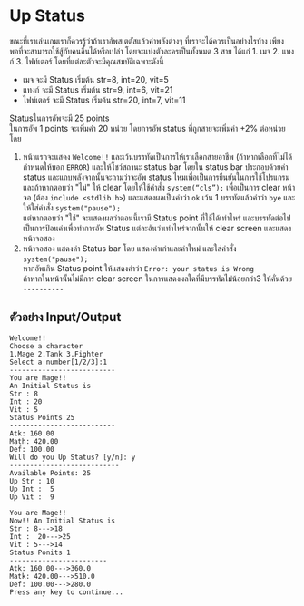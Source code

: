 # Up Status

ขณะที่เราเล่นเกมเราก็ควรรู้ว่าถ้าเราอัพสเตตัสแล้วค่าพลังต่างๆ ที่เราจะได้ควรเป็นอย่างไรบ้าง
เพียงพอที่จะสามารถใช้สู้กับคนอื่นได้หรือเปล่า โดยจะแบ่งตัวละครเป็นทั้งหมด 3 สาย ได้แก่ 1. เมจ 2. แทงก์ 3. ไฟท์เตอร์
โดยที่แต่ละตัวจะมีคุณสมบัติเฉพาะดังนี้

-   เมจ จะมี Status เริ่มต้น  str=8, int=20, vit=5
-   แทงก์ จะมี Status เริ่มต้น  str=9, int=6, vit=21
-   ไฟท์เตอร์ จะมี Status เริ่มต้น  str=20, int=7, vit=11

Statusในการอัพจะมี 25 points  
ในการอัพ 1 points จะเพิ่มค่า 20 หน่วย  โดยการอัพ status ที่ถูกสายจะเพิ่มค่า +2% ต่อหน่วยโดย
1. หน้าแรกจะแสดง `Welcome!!` และเว้นบรรทัดเป็นการให้เราเลือกสายอาชีพ (ถ้าหากเลือกที่ไม่ได้กำหนดให้บอก `ERROR`)
และให้โชว์สถานะ status bar โดยใน status bar ประกอบด้วยค่า status และแถบพลังจากนั้นจะถามว่าจะอัพ status ไหมเพื่อเป็นการยืนยันในการใช้โปรแกรม  
และถ้าหากตอบว่า "ไม่" ให้ clear โดยให้ใช้คำสั่ง `system(“cls”);` เพื่อเป็นการ clear หน้าจอ (ต้อง `include <stdlib.h>`)
และแสดงผลเป็นคำว่า `ok` เว้น 1 บรรทัดแล้วคำว่า `bye` และให้ใส่คำสั่ง `system("pause");`  
แต่หากตอบว่า "ใช่" จะแสดงผลว่าตอนนี้เรามี Status point ที่ใช้ได้เท่าไหร่ และบรรทัดต่อไปเป็นการป้อนค่าเพื่อทำการอัพ Status แต่ละอันว่าเท่าไหร่จากนั้นให้ clear screen และแสดงหน้าจอสอง
2. หน้าจอสอง แสดงค่า Status bar โดย
แสดงค่าเก่าและค่าใหม่ และใส่คำสั่ง `system("pause");`  
หากอัพเกิน Status point ให้แสดงคำว่า
`Error: your status is Wrong`  
ถ้าหากในหน้านั้นไม่มีการ clear screen ในการแสดงผลใดที่มีบรรทัดไม่น้อยกว่า3 ให้คั่นด้วย `----------`

## ตัวอย่าง Input/Output 
```
Welcome!!
Choose a character
1.Mage 2.Tank 3.Fighter
Select a number[1/2/3]:1
--------------------------
You are Mage!!
An Initial Status is
Str : 8
Int : 20
Vit : 5
Status Points 25
--------------------------
Atk: 160.00
Math: 420.00 		
Def: 100.00
Will do you Up Status? [y/n]: y
---------------------------
Available Points: 25
Up Str : 10
Up Int :  5
Up Vit :  9
```
```
You are Mage!!
Now!! An Initial Status is
Str : 8--->18
Int :  20--->25
Vit : 5--->14
Status Ponits 1
------------------------
Atk: 160.00--->360.0
Matk: 420.00--->510.0
Def: 100.00--->280.0
Press any key to continue...

